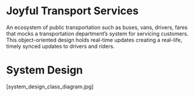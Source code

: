 # Joyful Transport Services
An ecosystem of public transportation such as buses, vans, drivers, fares that mocks a transportation department’s system for servicing customers. This object-oriented design holds real-time updates creating a real-life, timely synced updates to drivers and riders.

# System Design
[system_design_class_diagram.jpg]